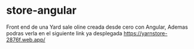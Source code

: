 # store-angular
Front end  de una Yard sale oline creada desde cero con Angular, Ademas podras verla en el siguiente link ya desplegada https://yarnstore-2876f.web.app/
